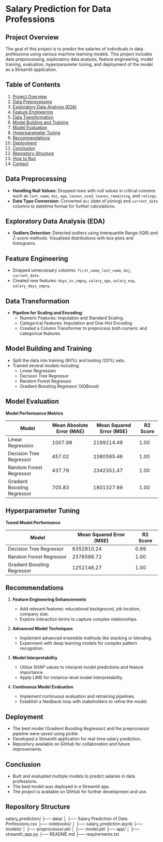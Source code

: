 # Salary Prediction for Data Professions

## Project Overview

The goal of this project is to predict the salaries of individuals in data professions using various machine learning models. This project includes data preprocessing, exploratory data analysis, feature engineering, model training, evaluation, hyperparameter tuning, and deployment of the model as a Streamlit application.

## Table of Contents

1. [Project Overview](#project-overview)
2. [Data Preprocessing](#data-preprocessing)
3. [Exploratory Data Analysis (EDA)](#exploratory-data-analysis-eda)
4. [Feature Engineering](#feature-engineering)
5. [Data Transformation](#data-transformation)
6. [Model Building and Training](#model-building-and-training)
7. [Model Evaluation](#model-evaluation)
8. [Hyperparameter Tuning](#hyperparameter-tuning)
9. [Recommendations](#recommendations)
10. [Deployment](#deployment)
11. [Conclusion](#conclusion)
12. [Repository Structure](#repository-structure)
13. [How to Run](#how-to-run)
14. [Contact](#contact)

## Data Preprocessing

- **Handling Null Values**: Dropped rows with null values in critical columns such as `last_name`, `doj`, `age`, `leaves_used`, `leaves_remaining`, and `ratings`.
- **Data Type Conversion**: Converted `doj` (date of joining) and `current_date` columns to datetime format for further calculations.

## Exploratory Data Analysis (EDA)

- **Outliers Detection**: Detected outliers using Interquartile Range (IQR) and Z-score methods. Visualized distributions with box plots and histograms.

## Feature Engineering

- Dropped unnecessary columns: `first_name`, `last_name`, `doj`, `current_date`.
- Created new features: `days_in_cmpny`, `salary_age`, `salary_exp`, `salary_days_cmpny`.

## Data Transformation

- **Pipeline for Scaling and Encoding**:
  - Numeric Features: Imputation and Standard Scaling.
  - Categorical Features: Imputation and One-Hot Encoding.
  - Created a Column Transformer to preprocess both numeric and categorical features.

## Model Building and Training

- Split the data into training (80%) and testing (20%) sets.
- Trained several models including:
  - Linear Regression
  - Decision Tree Regressor
  - Random Forest Regressor
  - Gradient Boosting Regressor (XGBoost)

## Model Evaluation

**Model Performance Metrics**

| Model                       | Mean Absolute Error (MAE) | Mean Squared Error (MSE) | R2 Score |
|-----------------------------|---------------------------|---------------------------|----------|
| Linear Regression           | 1007.98                   | 2199214.49                | 1.00     |
| Decision Tree Regressor     | 457.02                    | 2380585.46                | 1.00     |
| Random Forest Regressor     | 437.79                    | 2342351.47                | 1.00     |
| Gradient Boosting Regressor | 705.83                    | 1801327.69                | 1.00     |

## Hyperparameter Tuning

**Tuned Model Performance**

| Model                       | Mean Squared Error (MSE) | R2 Score |
|-----------------------------|--------------------------|----------|
| Decision Tree Regressor     | 6352810.24               | 0.99     |
| Random Forest Regressor     | 2376586.72               | 1.00     |
| Gradient Boosting Regressor | 1252146.27               | 1.00     |

## Recommendations

1. **Feature Engineering Enhancements**
   - Add relevant features: educational background, job location, company size.
   - Explore interaction terms to capture complex relationships.

2. **Advanced Model Techniques**
   - Implement advanced ensemble methods like stacking or blending.
   - Experiment with deep learning models for complex pattern recognition.

3. **Model Interpretability**
   - Utilize SHAP values to interpret model predictions and feature importance.
   - Apply LIME for instance-level model interpretability.

4. **Continuous Model Evaluation**
   - Implement continuous evaluation and retraining pipelines.
   - Establish a feedback loop with stakeholders to refine the model.

## Deployment

- The best model (Gradient Boosting Regressor) and the preprocessor pipeline were saved using pickle.
- Developed a Streamlit application for real-time salary prediction.
- Repository available on GitHub for collaboration and future improvements.

## Conclusion

- Built and evaluated multiple models to predict salaries in data professions.
- The best model was deployed in a Streamlit app.
- The project is available on GitHub for further development and use.

## Repository Structure

salary_prediction/
├── data/
│ ├── Salary Prediction of Data Professions.csv
├── notebooks/
│ ├── salary_prediction.ipynb
├── models/
│ ├── preprocessor.pkl
│ ├── model.pkl
├── app/
│ ├── streamlit_app.py
├── README.md
├── requirements.txt